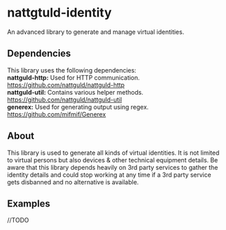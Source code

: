 # nattgtuld-identity
An advanced library to generate and manage virtual identities.

## Dependencies
This library uses the following dependencies:  
**nattguld-http:** Used for HTTP communication. https://github.com/nattguld/nattguld-http  
**nattguld-util:** Contains various helper methods. https://github.com/nattguld/nattguld-util  
**generex:** Used for generating output using regex.  https://github.com/mifmif/Generex  

## About
This library is used to generate all kinds of virtual identities. It is not limited to virtual persons but also devices & other technical equipment details. Be aware that this library depends heavily on 3rd party services to gather the identity details and could stop working at any time if a 3rd party service gets disbanned and no alternative is available.

## Examples
//TODO

